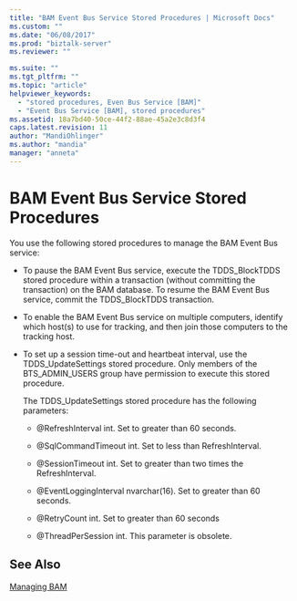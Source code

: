 ```yaml
---
title: "BAM Event Bus Service Stored Procedures | Microsoft Docs"
ms.custom: ""
ms.date: "06/08/2017"
ms.prod: "biztalk-server"
ms.reviewer: ""

ms.suite: ""
ms.tgt_pltfrm: ""
ms.topic: "article"
helpviewer_keywords: 
  - "stored procedures, Even Bus Service [BAM]"
  - "Event Bus Service [BAM], stored procedures"
ms.assetid: 18a7bd40-50ce-44f2-88ae-45a2e3c8d3f4
caps.latest.revision: 11
author: "MandiOhlinger"
ms.author: "mandia"
manager: "anneta"
---
```

# BAM Event Bus Service Stored Procedures
You use the following stored procedures to manage the BAM Event Bus service:  
  
- To pause the BAM Event Bus service, execute the TDDS_BlockTDDS stored procedure within a transaction (without committing the transaction) on the BAM database. To resume the BAM Event Bus service, commit the TDDS_BlockTDDS transaction.  
  
- To enable the BAM Event Bus service on multiple computers, identify which host(s) to use for tracking, and then join those computers to the tracking host.  
  
- To set up a session time-out and heartbeat interval, use the TDDS_UpdateSettings stored procedure. Only members of the BTS_ADMIN_USERS group have permission to execute this stored procedure.  
  
   The TDDS_UpdateSettings stored procedure has the following parameters:  
  
  - @RefreshInterval int. Set to greater than 60 seconds.  
  
  - @SqlCommandTimeout int. Set to less than RefreshInterval.  
  
  - @SessionTimeout int. Set to greater than two times the RefreshInterval.  
  
  - @EventLoggingInterval nvarchar(16). Set to greater than 60 seconds.  
  
  - @RetryCount int. Set to greater than 60 seconds  
  
  - @ThreadPerSession int. This parameter is obsolete.  
  
## See Also  
 [Managing BAM](../core/managing-bam.md)